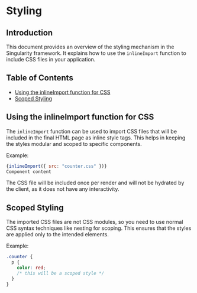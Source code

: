 # Styling

## Introduction

This document provides an overview of the styling mechanism in the Singularity framework. It explains how to use the `inlineImport` function to include CSS files in your application.

## Table of Contents

- [Using the inlineImport function for CSS](#using-the-inlineimport-function-for-css)
- [Scoped Styling](#scoped-styling)

## Using the inlineImport function for CSS

The `inlineImport` function can be used to import CSS files that will be included in the final HTML page as inline style tags. This helps in keeping the styles modular and scoped to specific components.

Example:

```jsx
{inlineImport({ src: "counter.css" })}
Component content
```

The CSS file will be included once per render and will not be hydrated by the client, as it does not have any interactivity.

## Scoped Styling

The imported CSS files are not CSS modules, so you need to use normal CSS syntax techniques like nesting for scoping. This ensures that the styles are applied only to the intended elements.

Example:

```css
.counter {
  p {
    color: red;
    /* this will be a scoped style */
  }
}
```
